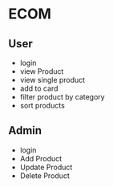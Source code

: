 # ECOM

## User
- login 
- view Product
- view single product
- add to card
- filter product by category
- sort products


## Admin
- login 
- Add Product
- Update Product
- Delete Product
